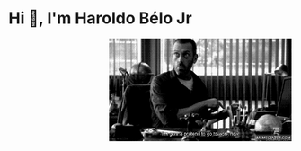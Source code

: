 <h1 align="left">Hi 👋, I'm Haroldo Bélo Jr</h1>


<img align="right" src = "giphy.gif" width = "325px">
